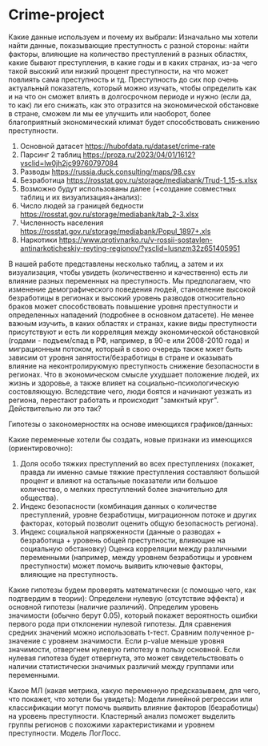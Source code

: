 # Crime-project
Какие данные используем и почему их выбрали: 
Изначально мы хотели найти данные, показывающие преступность с разной стороны: найти факторы, влияющие на количество преступлений в разных областях, какие бывают преступления, в какие годы и в каких странах, из-за чего такой высокий или низкий процент преступности, на что может повлиять сама преступность и тд. Преступность до сих пор очень актуальный показатель, который можно изучать, чтобы определить как и на что он сможет влиять в долгосрочном периоде и нужно (если да, то как) ли его снижать, как это отразится на экономической обстановке в стране, сможем ли мы ее улучшить или наоборот, более благоприятный экономический климат будет способствовать снижению преступности. 

1. Основной датасет https://hubofdata.ru/dataset/crime-rate
2. Парсинг 2 таблиц https://proza.ru/2023/04/01/1612?ysclid=lw0jh2jc99760797084
3. Разводы  https://russia.duck.consulting/maps/98.csv
5. Безработица https://rosstat.gov.ru/storage/mediabank/Trud-1_15-s.xlsx
6. Возможно будут использованы далее (+создание совместных таблиц и их визуализация+анализ): 
7. Число людей за границей бедности https://rosstat.gov.ru/storage/mediabank/tab_2-3.xlsx
8. Численность населения https://rosstat.gov.ru/storage/mediabank/Popul_1897+.xls
9. Наркотики https://www.protivnarko.ru/v-rossii-sostavlen-antinarkoticheskiy-reyting-regionov/?ysclid=lusnzm32z651405951

В нашей работе представлены несколько таблиц, а затем и их визуализация, чтобы увидеть (количественно и качественно) есть ли влияние разных переменных на преступность. Мы предполагаем, что изменение демографического поведения людей, становление высокой безработицы в регионах и высокий уровень разводов относительно браков может способствовать повышение уровня преступности и определенных нападений (подробнее в основном датасете). Не менее важным изучить, в каких областях и странах, какие виды преступности присутствуют и есть ли корреляция между экономической обстановкой (годами - подъем/спад в РФ, например, в 90-е или 2008-2010 года) и миграционным потоком, который в свою очередь также мжет быть зависим от уровня занятости/безработицы в стране и оказывать влияние на неконтролируюмую преступность  снижение безопасности в регионах. Что в экономическом смысле ухудшает положение людей, их жизнь и здоровье, а также влияет на социально-психологическую состовляющую. Вследствие чего, люди боятся и начинают уезжать из региона, перестают работать и происходит "замкнтый круг". Действительно ли это так?

Гипотезы о закономерностях на основе имеющихся графиков/данных: 

Какие переменные хотели бы создать, новые признаки из имеющихся (ориентировочно): 
1) Доля особо тяжких преступлений во всех преступлениях (покажет, правда ли именно самые тяжкие преступления составляют большой процент и влияют на остальные показатели или большое количество, о мелких преступлений более значительно для общества).
2) Индекс безопасности (комбинация данных о количестве преступлений, уровне безработицы, миграционном потоке и других факторах, который позволит оценить общую безопасность региона).
3) Индекс социальной напряженности (данные о разводах + безработица + уровень общей преступности, влияющие на социальную обстановку)
Оценка корреляции между различными переменными (например, между уровнем безработицы и уровнем преступности) может помочь выявить ключевые факторы, влияющие на преступность.

Какие гипотезы будем проверять математически (с помощью чего, как подтвердим в теории):
Определени нулевую (отсутствие эффекта) и основной гипотезы (наличие различий). Определим уровень значимости (обычно берут 0.05), который покажет вероятность ошибки первого рода при отклонении нулевой гипотезы. Для сравнения средних значений можно использовать t-тест. Сравним полученное p-значение с уровнем значимости. Если p-value меньше уровня значимости, отвергнем нулевую гипотезу в пользу основной. Если нулевая гипотеза будет отвергнута, это может свидетельствовать о наличии статистически значимых различий между группами или переменными.

Какое МЛ (какая метрика, какую переменную предсказываем, для чего, что покажет, что хотели бы увидеть): 
Модели линейной регрессии или классификации могут помочь выявить влияние факторов (безработицы) на уровень преступности.
Кластерный анализ поможет выделить группы регионов с похожими характеристиками и уровнем преступности. Модель ЛогЛосс.
